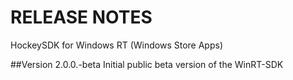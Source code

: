 ﻿RELEASE NOTES
=========
HockeySDK for Windows RT (Windows Store Apps)

##Version 2.0.0.-beta
Initial public beta version of the WinRT-SDK
